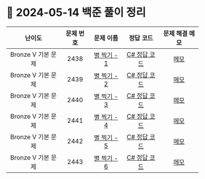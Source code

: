 # 📅 2024-05-14 백준 풀이 정리

| 난이도 | 문제 번호 | 문제 이름 | 정답 코드 | 문제 해결 메모 |
| :--: | :--: | :--: | :--: | :--: |
| Bronze V 기본 문제 | 2438 | [별 찍기 - 1](https://www.acmicpc.net/problem/2438) | [C# 정답 코드](../../bojSolutions/2025-05-14/2438.cs) | [메모](../../bojSolutions/2025-05-14/2438_memo.md) |
| Bronze V 기본 문제 | 2439 | [별 찍기 - 2](https://www.acmicpc.net/problem/2439) | [C# 정답 코드](../../bojSolutions/2025-05-14/2439.cs) | [메모](../../bojSolutions/2025-05-14/2439_memo.md) |
| Bronze V 기본 문제 | 2440 | [별 찍기 - 3](https://www.acmicpc.net/problem/2440) | [C# 정답 코드](../../bojSolutions/2025-05-14/2440.cs) | [메모](../../bojSolutions/2025-05-14/2440_memo.md) |
| Bronze V 기본 문제 | 2441 | [별 찍기 - 4](https://www.acmicpc.net/problem/2441) | [C# 정답 코드](../../bojSolutions/2025-05-14/2441.cs) | [메모](../../bojSolutions/2025-05-14/2441_memo.md) |
| Bronze V 기본 문제 | 2442 | [별 찍기 - 5](https://www.acmicpc.net/problem/2442) | [C# 정답 코드](../../bojSolutions/2025-05-14/2442.cs) | [메모](../../bojSolutions/2025-05-14/2442_memo.md) |
| Bronze V 기본 문제 | 2443 | [별 찍기 - 6](https://www.acmicpc.net/problem/2443) | [C# 정답 코드](../../bojSolutions/2025-05-14/2443.cs) | [메모](../../bojSolutions/2025-05-14/2443_memo.md) |
